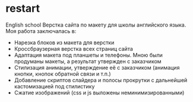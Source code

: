 # restart
English school
Верстка сайта по макету для школы английского языка. Моя работа заключалась в:
- Нарезка блоков из макета для верстки
- Кроссбраузерная верстка всех страниц сайта
- Адаптация макета под планшеты и телефоны. Мною были продуманы макеты, а результат утвержден с заказчиком
- Стилизация анимации, утверждение её с заказчиком (анимация кнопки, кнопок обратной связи и т.п.)
- Добавление скриптов слайдера и полосы прокрутки с дальнейшей кастомизацией под стилистику
- Сжатие изображений (сss и js выложены неминимизированными)
